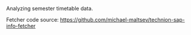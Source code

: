 Analyzing semester timetable data.

Fetcher code source: https://github.com/michael-maltsev/technion-sap-info-fetcher
